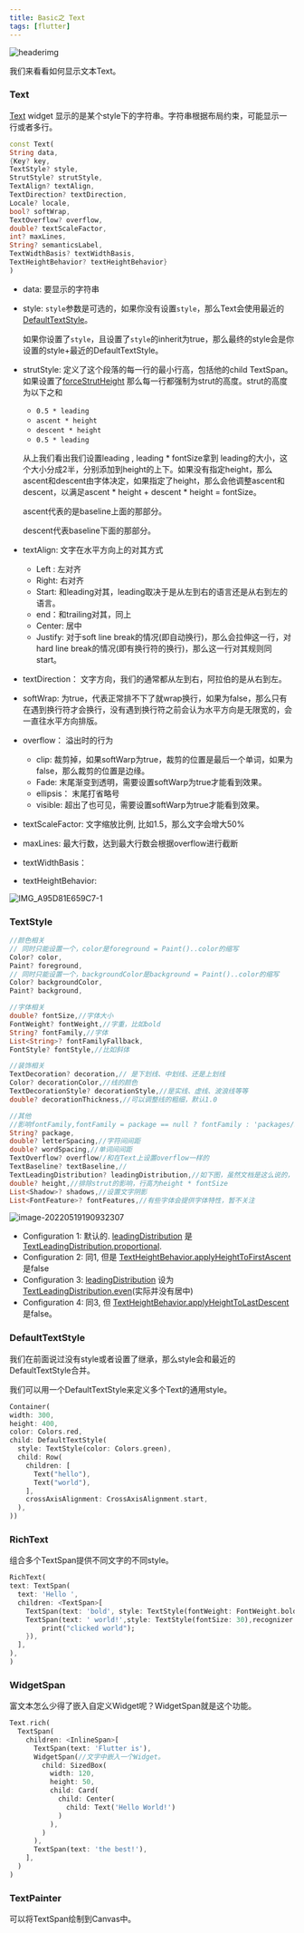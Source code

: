 ```yaml
---
title: Basic之 Text
tags: [flutter]
---
```

![headerimg](./Header.png)

我们来看看如何显示文本Text。

<!--truncate-->

### Text

[Text](https://api.flutter.dev/flutter/widgets/Text-class.html) widget 显示的是某个style下的字符串。字符串根据布局约束，可能显示一行或者多行。

```dart
const Text(
String data,
{Key? key,
TextStyle? style,
StrutStyle? strutStyle,
TextAlign? textAlign,
TextDirection? textDirection,
Locale? locale,
bool? softWrap,
TextOverflow? overflow,
double? textScaleFactor,
int? maxLines,
String? semanticsLabel,
TextWidthBasis? textWidthBasis,
TextHeightBehavior? textHeightBehavior}
)
```

- data: 要显示的字符串

- style: `style`参数是可选的，如果你没有设置`style`，那么Text会使用最近的[DefaultTextStyle](https://api.flutter.dev/flutter/widgets/DefaultTextStyle-class.html)。

  如果你设置了`style`，且设置了`style`的inherit为true，那么最终的style会是你设置的style+最近的DefaultTextStyle。

- strutStyle: 定义了这个段落的每一行的最小行高，包括他的child TextSpan。如果设置了[forceStrutHeight](https://api.flutter.dev/flutter/painting/StrutStyle/forceStrutHeight.html) 那么每一行都强制为strut的高度。strut的高度为以下之和

  - `0.5 * leading`
  - `ascent * height`
  - `descent * height`
  - `0.5 * leading`

  从上我们看出我们设置leading , leading * fontSize拿到 leading的大小，这个大小分成2半，分别添加到height的上下。如果没有指定height，那么ascent和descent由字体决定，如果指定了height，那么会他调整ascent和descent，以满足ascent * height + descent * height = fontSize。

  ascent代表的是baseline上面的那部分。

  descent代表baseline下面的那部分。

- textAlign: 文字在水平方向上的对其方式

  - Left : 左对齐
  - Right: 右对齐
  - Start: 和leading对其，leading取决于是从左到右的语言还是从右到左的语言。
  - end：和trailing对其，同上
  - Center: 居中
  - Justify: 对于soft line break的情况(即自动换行)，那么会拉伸这一行，对hard line break的情况(即有换行符的换行)，那么这一行对其规则同start。

- textDirection： 文字方向，我们的通常都从左到右，阿拉伯的是从右到左。

- softWrap:  为true，代表正常排不下了就wrap换行，如果为false，那么只有在遇到换行符才会换行，没有遇到换行符之前会认为水平方向是无限宽的，会一直往水平方向排版。

- overflow： 溢出时的行为

  - clip: 裁剪掉，如果softWarp为true，裁剪的位置是最后一个单词，如果为false，那么裁剪的位置是边缘。
  - Fade: 末尾渐变到透明，需要设置softWarp为true才能看到效果。
  - ellipsis： 末尾打省略号
  - visible: 超出了也可见，需要设置softWarp为true才能看到效果。

- textScaleFactor: 文字缩放比例, 比如1.5，那么文字会增大50%

- maxLines:  最大行数，达到最大行数会根据overflow进行截断

- textWidthBasis： 

- textHeightBehavior:

![IMG_A95D81E659C7-1](https://tva1.sinaimg.cn/large/e6c9d24egy1h2dsuqjgkfj20b40o1wg9.jpg)



### TextStyle

```dart
//颜色相关
// 同时只能设置一个，color是foreground = Paint()..color的缩写
Color? color, 
Paint? foreground,
// 同时只能设置一个，backgroundColor是background = Paint()..color的缩写
Color? backgroundColor,
Paint? background,
```

```dart
//字体相关
double? fontSize,//字体大小
FontWeight? fontWeight,//字重，比如bold
String? fontFamily,//字体
List<String>? fontFamilyFallback,
FontStyle? fontStyle,//比如斜体
```

```dart
//装饰相关
TextDecoration? decoration,// 是下划线、中划线、还是上划线
Color? decorationColor,//线的颜色
TextDecorationStyle? decorationStyle,//是实线、虚线、波浪线等等
double? decorationThickness,//可以调整线的粗细，默认1.0
```

```dart
//其他
//影响fontFamily,fontFamily = package == null ? fontFamily : 'packages/$package/$fontFamily',
String? package,
double? letterSpacing,//字符间间距
double? wordSpacing,//单词间间距
TextOverflow? overflow//和在Text上设置overflow一样的
TextBaseline? textBaseline,// 
TextLeadingDistribution? leadingDistribution,//如下图，虽然文档是这么说的，但是实际按照这么设置leadingDistribution并没有出现期望的结果- -!。
double? height,//排除strut的影响，行高为height * fontSize
List<Shadow>? shadows,//设置文字阴影
List<FontFeature>? fontFeatures,//有些字体会提供字体特性，暂不关注
```

![image-20220519190932307](https://tva1.sinaimg.cn/large/e6c9d24egy1h2dxakguboj21gw0ng414.jpg)

- Configuration 1: 默认的. [leadingDistribution](https://api.flutter.dev/flutter/painting/TextStyle/leadingDistribution.html) 是 [TextLeadingDistribution.proportional](https://api.flutter.dev/flutter/dart-ui/TextLeadingDistribution.html).
- Configuration 2: 同1, 但是 [TextHeightBehavior.applyHeightToFirstAscent](https://api.flutter.dev/flutter/dart-ui/TextHeightBehavior/applyHeightToFirstAscent.html)是false
- Configuration 3: [leadingDistribution](https://api.flutter.dev/flutter/painting/TextStyle/leadingDistribution.html) 设为 [TextLeadingDistribution.even](https://api.flutter.dev/flutter/dart-ui/TextLeadingDistribution.html)(实际并没有居中)
- Configuration 4: 同3, 但 [TextHeightBehavior.applyHeightToLastDescent](https://api.flutter.dev/flutter/dart-ui/TextHeightBehavior/applyHeightToLastDescent.html) 是false。

### DefaultTextStyle

我们在前面说过没有style或者设置了继承，那么style会和最近的DefaultTextStyle合并。

我们可以用一个DefaultTextStyle来定义多个Text的通用style。

```dart
Container(
width: 300,
height: 400,
color: Colors.red,
child: DefaultTextStyle(
  style: TextStyle(color: Colors.green),
  child: Row(
    children: [
      Text("hello"),
      Text("world"),
    ],
    crossAxisAlignment: CrossAxisAlignment.start,
  ),
))
```

### RichText

组合多个TextSpan提供不同文字的不同style。

```dart
RichText(
text: TextSpan(
  text: 'Hello ',
  children: <TextSpan>[
    TextSpan(text: 'bold', style: TextStyle(fontWeight: FontWeight.bold)),
    TextSpan(text: ' world!',style: TextStyle(fontSize: 30),recognizer: TapGestureRecognizer()..onTap=() {//TextSpan还可以设置点击事件
        print("clicked world");
    }),
  ],
),
)
```

### WidgetSpan

富文本怎么少得了嵌入自定义Widget呢？WidgetSpan就是这个功能。

```dart
Text.rich(
  TextSpan(
    children: <InlineSpan>[
      TextSpan(text: 'Flutter is'),
      WidgetSpan(//文字中嵌入一个Widget。
        child: SizedBox(
          width: 120,
          height: 50,
          child: Card(
            child: Center(
              child: Text('Hello World!')
            )
          ),
        )
      ),
      TextSpan(text: 'the best!'),
    ],
  )
)
```

### TextPainter

可以将TextSpan绘制到Canvas中。



